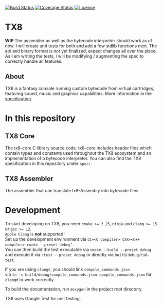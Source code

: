 [![Build Status](https://github.com/vypxl/tx8/actions/workflows/test.yml/badge.svg)](https://github.com/vypxl/tx8/actions/workflows/test.yml)
[![Coverage Status](https://coveralls.io/repos/github/vypxl/tx8/badge.svg?branch=main)](https://coveralls.io/github/vypxl/tx8?branch=main)
[![License](https://img.shields.io/badge/license-%20MIT-blue.svg)](https://github.com/vypxl/tx8/blob/main/LICENSE)

# TX8

**WIP** The assembler as well as the bytecode interpreter should work as of now. I will create unit tests for both and
add a few stdlib functions next. The api and binary format is not yet finalized, expect changes all over the place.
As I am writing the tests, I will be modifying / augmenting the spec to correctly handle all features.

## About

TX8 is a fantasy console running custom bytecode from virtual cartridges, featuring
sound, music and graphics capabilities. More information in the [specification](https://github.com/vypxl/tx8/blob/main/spec/spec.md).

# In this repository

## TX8 Core

The tx8-core C library source code.
tx8-core includes header files which contain types and constants used throughout the TX8
ecosystem and an implementation of a bytecode interpreter.
You can also find the TX8 specification in this repository under `spec/`.

## TX8 Assembler

The assembler that can translate tx8-Assembly into bytecode files.

# Development

To start developing on TX8, you need `cmake >= 3.25`, `ninja` and `clang >= 15` or `gcc >= 12`.\
`Apple Clang` is **not** supported!\
Set up the development environment via `CC=<C compiler> CXX=<C++ compiler> cmake --preset debug"`.\
You can then build the test executable via `cmake --build --preset debug`\
and execute it via `ctest --preset debug` or directly via `build/debug/tx8-test`.

If you are using `clangd`, you should link `compile_commands.json`\
via `ln -s build/debug/compile_commands.json compile_commands.json` for `clangd` to work correctly.

To build the documentation, run `doxygen` in the project root directory.

TX8 uses Google Test for unit testing.
